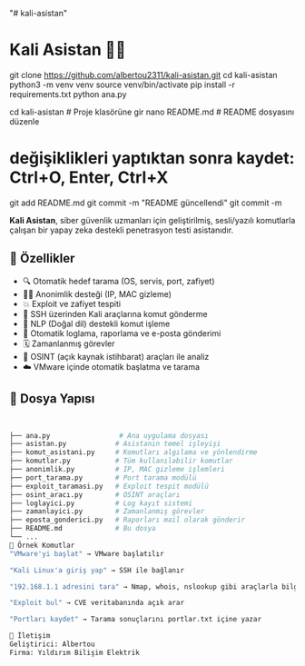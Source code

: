

"# kali-asistan" 
# Kali Asistan 🤖🔐

git clone https://github.com/albertou2311/kali-asistan.git
cd kali-asistan
python3 -m venv venv
source venv/bin/activate
pip install -r requirements.txt
python ana.py

cd kali-asistan             # Proje klasörüne gir
nano README.md              # README dosyasını düzenle

# değişiklikleri yaptıktan sonra kaydet: Ctrl+O, Enter, Ctrl+X
git add README.md
git commit -m "README güncellendi"
git commit -m

**Kali Asistan**, siber güvenlik uzmanları için geliştirilmiş, sesli/yazılı komutlarla çalışan bir yapay zeka destekli penetrasyon testi asistanıdır.

## 🚀 Özellikler

- 🔍 Otomatik hedef tarama (OS, servis, port, zafiyet)
- 🕵️‍♂️ Anonimlik desteği (IP, MAC gizleme)
- 💥 Exploit ve zafiyet tespiti
- 🔐 SSH üzerinden Kali araçlarına komut gönderme
- 🧠 NLP (Doğal dil) destekli komut işleme
- 🧾 Otomatik loglama, raporlama ve e-posta gönderimi
- 🗓️ Zamanlanmış görevler
- 🎯 OSINT (açık kaynak istihbarat) araçları ile analiz
- ☁️ VMware içinde otomatik başlatma ve tarama

## 📁 Dosya Yapısı

```bash


├── ana.py                 # Ana uygulama dosyası
├── asistan.py            # Asistanın temel işleyişi
├── komut_asistani.py     # Komutları algılama ve yönlendirme
├── komutlar.py           # Tüm kullanılabilir komutlar
├── anonimlik.py          # IP, MAC gizleme işlemleri
├── port_tarama.py        # Port tarama modülü
├── exploit_taramasi.py   # Exploit tespit modülü
├── osint_aracı.py        # OSINT araçları
├── loglayici.py          # Log kayıt sistemi
├── zamanlayici.py        # Zamanlanmış görevler
├── eposta_gonderici.py   # Raporları mail olarak gönderir
├── README.md             # Bu dosya
└── ...
💬 Örnek Komutlar
"VMware'yi başlat" → VMware başlatılır

"Kali Linux'a giriş yap" → SSH ile bağlanır

"192.168.1.1 adresini tara" → Nmap, whois, nslookup gibi araçlarla bilgi toplar

"Exploit bul" → CVE veritabanında açık arar

"Portları kaydet" → Tarama sonuçlarını portlar.txt içine yazar

📩 İletişim
Geliştirici: Albertou
Firma: Yıldırım Bilişim Elektrik
